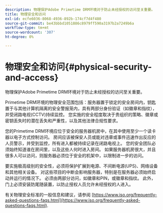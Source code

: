 ```yaml
---
description: 物理保护Adobe Primetime DRM环境对于防止未经授权的访问至关重要。
title: 物理安全和访问
exl-id: ecfe6036-8068-4936-892b-174cf7d4f480
source-git-commit: be43bbbd1051886c8979ff590a3197b2a7249b6a
workflow-type: tm+mt
source-wordcount: '307'
ht-degree: 0%

---
```


# 物理安全和访问{#physical-security-and-access}

物理保护Adobe Primetime DRM环境对于防止未经授权的访问至关重要。

Primetime DRM环境的物理安全范围包括：服务器置于锁定的安全房间内，钥匙置于与其他计算机隔离的安全警报笼内，具有两部分身份验证（如徽章和指纹），并受闭路电视(CCTV)持续监控。 您实施的安全程度取决于贵组织的策略、徽章或密钥丢失时的潜在丢失和严重性，以及其他法律合规性要求。

您的Primetime DRM环境应位于安全的服务器机房中，在其中使用至少一个读卡器以电子方式控制访问。 房间应该被保安人员或能对违章或事件迅速作出反应的人员警示，并受到监控，所有进入都被持续记录在闭路电视上。 您的安全团队必须始终知道谁在房间里，以及这些人何时进入房间。 如果服务器机房很大，并且很多人可以访问，则服务器必须位于安全的机架中，以限制进一步的访问。

要实施极高级别的安全性，必须将保护扩展到电源、不间断电源(UPS)、网络设备和其他相关设备。 对这些项目的中断会影响服务器，特别是在服务器必须始终启动并运行的情况下。 必须由两部分访问，如徽章和PIN，或徽章和指纹。 此外，门上必须安装防尾随装置，以防止授权人员允许未经授权的人进入。

有关物理安全标准的一般信息和建议，请参阅 [https://www.iso.org/frequently-asked-questions-faqs.html](https://www.iso.org/frequently-asked-questions-faqs.html).
